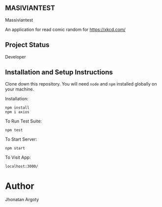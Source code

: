 ## MASIVIANTEST

Massiviantest

An application for read comic random for https://xkcd.com/

## Project Status
Developer


## Installation and Setup Instructions

Clone down this repository. You will need `node` and `npm` installed globally on your machine.  

Installation:

`npm install`  
`npm i axios`

To Run Test Suite:  

`npm test`  

To Start Server:

`npm start`  

To Visit App:

`localhost:3000/`  

# Author
Jhonatan Argoty
